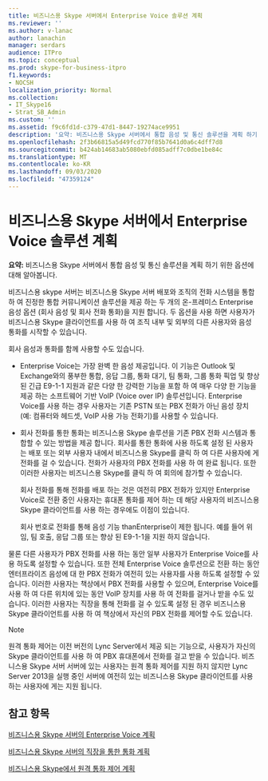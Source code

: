 ```yaml
---
title: 비즈니스용 Skype 서버에서 Enterprise Voice 솔루션 계획
ms.reviewer: ''
ms.author: v-lanac
author: lanachin
manager: serdars
audience: ITPro
ms.topic: conceptual
ms.prod: skype-for-business-itpro
f1.keywords:
- NOCSH
localization_priority: Normal
ms.collection:
- IT_Skype16
- Strat_SB_Admin
ms.custom: ''
ms.assetid: f9c6fd1d-c379-47d1-8447-19274ace9951
description: '요약: 비즈니스용 Skype 서버에서 통합 음성 및 통신 솔루션을 계획 하기 위한 옵션에 대해 알아봅니다.'
ms.openlocfilehash: 2f3b66815a5d49fcd770f85b7641d0a6c4dff7d8
ms.sourcegitcommit: b424ab14683ab5080ebfd085adff7c0dbe1be84c
ms.translationtype: MT
ms.contentlocale: ko-KR
ms.lasthandoff: 09/03/2020
ms.locfileid: "47359124"
---
```

# <a name="plan-your-enterprise-voice-solution-in-skype-for-business-server"></a>비즈니스용 Skype 서버에서 Enterprise Voice 솔루션 계획
 
**요약:** 비즈니스용 Skype 서버에서 통합 음성 및 통신 솔루션을 계획 하기 위한 옵션에 대해 알아봅니다.
  
비즈니스용 skype 서버는 비즈니스용 Skype 서버 배포와 조직의 전화 시스템을 통합 하 여 진정한 통합 커뮤니케이션 솔루션을 제공 하는 두 개의 온-프레미스 Enterprise 음성 옵션 (회사 음성 및 회사 전화 통화)을 지원 합니다. 두 옵션을 사용 하면 사용자가 비즈니스용 Skype 클라이언트를 사용 하 여 조직 내부 및 외부의 다른 사용자와 음성 통화를 시작할 수 있습니다.
  
회사 음성과 통화를 함께 사용할 수도 있습니다.
  
- Enterprise Voice는 가장 완벽 한 음성 제공입니다. 이 기능은 Outlook 및 Exchange와의 풍부한 통합, 응답 그룹, 통화 대기, 팀 통화, 그룹 통화 픽업 및 향상 된 긴급 E9-1-1 지원과 같은 다양 한 강력한 기능을 포함 하 여 매우 다양 한 기능을 제공 하는 소프트웨어 기반 VoIP (Voice over IP) 솔루션입니다. Enterprise Voice를 사용 하는 경우 사용자는 기존 PSTN 또는 PBX 전화가 아닌 음성 장치 (예: 컴퓨터와 헤드셋, VoIP 사용 가능 전화기)를 사용할 수 있습니다.
    
- 회사 전화를 통한 통화는 비즈니스용 Skype 솔루션을 기존 PBX 전화 시스템과 통합할 수 있는 방법을 제공 합니다. 회사를 통한 통화에 사용 하도록 설정 된 사용자는 배포 또는 외부 사용자 내에서 비즈니스용 Skype를 클릭 하 여 다른 사용자에 게 전화를 걸 수 있습니다. 전화가 사용자의 PBX 전화를 사용 하 여 완료 됩니다. 또한 이러한 사용자는 비즈니스용 Skype를 클릭 하 여 회의에 참가할 수 있습니다.
    
    회사 전화를 통해 전화를 배포 하는 것은 여전히 PBX 전화가 있지만 Enterprise Voice로 전환 중인 사용자는 휴대폰 통화를 제어 하는 데 해당 사용자의 비즈니스용 Skype 클라이언트를 사용 하는 경우에도 이점이 있습니다.
    
     회사 번호로 전화를 통해 음성 기능 thanEnterprise이 제한 됩니다. 예를 들어 위임, 팀 호출, 응답 그룹 또는 향상 된 E9-1-1을 지원 하지 않습니다.
    
물론 다른 사용자가 PBX 전화를 사용 하는 동안 일부 사용자가 Enterprise Voice를 사용 하도록 설정할 수 있습니다. 또한 전체 Enterprise Voice 솔루션으로 전환 하는 동안 엔터프라이즈 음성에 대 한 PBX 전화가 여전히 있는 사용자를 사용 하도록 설정할 수 있습니다. 이러한 사용자는 책상에서 PBX 전화를 사용할 수 있으며, Enterprise Voice를 사용 하 여 다른 위치에 있는 동안 VoIP 장치를 사용 하 여 전화를 걸거나 받을 수도 있습니다. 이러한 사용자는 직장을 통해 전화를 걸 수 있도록 설정 된 경우 비즈니스용 Skype 클라이언트를 사용 하 여 책상에서 자신의 PBX 전화를 제어할 수도 있습니다.
  
> [!NOTE]
> 원격 통화 제어는 이전 버전의 Lync Server에서 제공 되는 기능으로, 사용자가 자신의 Skype 클라이언트를 사용 하 여 PBX 휴대폰에서 전화를 걸고 받을 수 있습니다. 비즈니스용 Skype 서버 서버에 있는 사용자는 원격 통화 제어를 지원 하지 않지만 Lync Server 2013을 실행 중인 서버에 여전히 있는 비즈니스용 Skype 클라이언트를 사용 하는 사용자에 게는 지원 됩니다. 
  
## <a name="see-also"></a>참고 항목


[비즈니스용 Skype 서버의 Enterprise Voice 계획](enterprise-voice.md)
  
[비즈니스용 Skype 서버의 직장을 통한 통화 계획](call-via-work.md)
  
[비즈니스용 Skype에서 원격 통화 제어 계획](remote-call-control.md)

